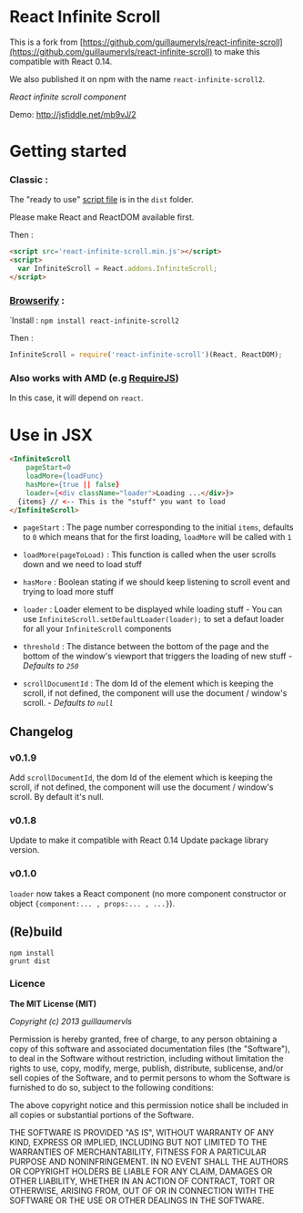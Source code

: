 React Infinite Scroll
=====================

This is a fork from [https://github.com/guillaumervls/react-infinite-scroll](https://github.com/guillaumervls/react-infinite-scroll) to make this compatible with React 0.14.

We also published it on npm with the name `react-infinite-scroll2`.

*React infinite scroll component*

Demo: http://jsfiddle.net/mb9vJ/2

# Getting started

### Classic :

The "ready to use" [script file](https://raw.github.com/net-engine/react-infinite-scroll/master/dist/react-infinite-scroll.min.js)
is in the `dist` folder.

Please make React and ReactDOM available first.

Then :
```html
<script src='react-infinite-scroll.min.js'></script>
<script>
  var InfiniteScroll = React.addons.InfiniteScroll;
</script>
```



### [Browserify](https://github.com/substack/node-browserify) :
̀
Install : `npm install react-infinite-scroll2`

Then :
```javascript
InfiniteScroll = require('react-infinite-scroll')(React, ReactDOM);
```

### Also works with AMD (e.g [RequireJS](http://requirejs.org))

In this case, it will depend on `react`.


# Use in JSX

```html
<InfiniteScroll
    pageStart=0
    loadMore={loadFunc}
    hasMore={true || false}
    loader={<div className="loader">Loading ...</div>}>
  {items} // <-- This is the "stuff" you want to load
</InfiniteScroll>
```

- `pageStart` : The page number corresponding to the initial `items`, defaults to `0`
                which means that for the first loading, `loadMore` will be called with `1`

- `loadMore(pageToLoad)` : This function is called when the user scrolls down
                           and we need to load stuff

- `hasMore` : Boolean stating if we should keep listening to scroll event and
              trying to load more stuff

- `loader` : Loader element to be displayed while loading stuff - You can use
             `InfiniteScroll.setDefaultLoader(loader);` to set a defaut loader
             for all your `InfiniteScroll` components

- `threshold` : The distance between the bottom of the page and the bottom of the
                window's viewport that triggers the loading of new stuff -
                *Defaults to `250`*

- `scrollDocumentId` : The dom Id of the element which is keeping the scroll, if not defined, the component will use the document / window's scroll. -
                *Defaults to `null`*


## Changelog

### v0.1.9

Add `scrollDocumentId`, the dom Id of the element which is keeping the scroll, if not defined, the component will use the document / window's scroll. By default it's null.

### v0.1.8

Update to make it compatible with React 0.14
Update package library version.

### v0.1.0

`loader` now takes a React component
(no more component constructor or object `{component:... , props:... , ...}`).


## (Re)build

```
npm install
grunt dist
```

### Licence

**The MIT License (MIT)**

*Copyright (c) 2013 guillaumervls*

Permission is hereby granted, free of charge, to any person obtaining a copy of
this software and associated documentation files (the "Software"), to deal in
the Software without restriction, including without limitation the rights to
use, copy, modify, merge, publish, distribute, sublicense, and/or sell copies of
the Software, and to permit persons to whom the Software is furnished to do so,
subject to the following conditions:

The above copyright notice and this permission notice shall be included in all
copies or substantial portions of the Software.

THE SOFTWARE IS PROVIDED "AS IS", WITHOUT WARRANTY OF ANY KIND, EXPRESS OR
IMPLIED, INCLUDING BUT NOT LIMITED TO THE WARRANTIES OF MERCHANTABILITY, FITNESS
FOR A PARTICULAR PURPOSE AND NONINFRINGEMENT. IN NO EVENT SHALL THE AUTHORS OR
COPYRIGHT HOLDERS BE LIABLE FOR ANY CLAIM, DAMAGES OR OTHER LIABILITY, WHETHER
IN AN ACTION OF CONTRACT, TORT OR OTHERWISE, ARISING FROM, OUT OF OR IN
CONNECTION WITH THE SOFTWARE OR THE USE OR OTHER DEALINGS IN THE SOFTWARE.
